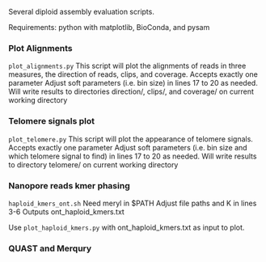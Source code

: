 Several diploid assembly evaluation scripts.

Requirements: python with matplotlib, BioConda, and pysam

### Plot Alignments

```plot_alignments.py```
This script will plot the alignments of reads in three measures, the direction of reads, clips, and coverage.
Accepts exactly one parameter <bam input file>
Adjust soft parameters (i.e. bin size) in lines 17 to 20 as needed.
Will write results to directories direction/, clips/, and coverage/ on current working directory

### Telomere signals plot 

```plot_telomere.py```
This script will plot the appearance of telomere signals.
Accepts exactly one parameter <fasta input file>
Adjust soft parameters (i.e. bin size and which telomere signal to find) in lines 17 to 20 as needed.
Will write results to directory telomere/ on current working directory

### Nanopore reads kmer phasing 

```haploid_kmers_ont.sh```
Need meryl in $PATH
Adjust file paths and K in lines 3-6
Outputs ont_haploid_kmers.txt

Use ```plot_haploid_kmers.py``` with ont_haploid_kmers.txt as input to plot.

### QUAST and Merqury

